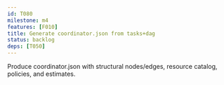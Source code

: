 ```yaml
---
id: T080
milestone: m4
features: [F010]
title: Generate coordinator.json from tasks+dag
status: backlog
deps: [T050]
---
```


Produce coordinator.json with structural nodes/edges, resource catalog, policies, and estimates.
